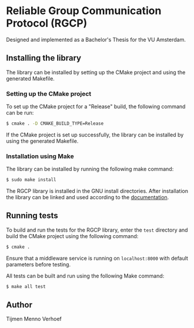 # Reliable Group Communication Protocol (RGCP)

Designed and implemented as a Bachelor's Thesis for the VU Amsterdam.

## Installing the library

The library can be installed by setting up the CMake project and using the
generated Makefile.

### Setting up the CMake project

To set up the CMake project for a "Release" build, the following command
can be run:

```bash
$ cmake . -D CMAKE_BUILD_TYPE=Release
```

If the CMake project is set up successfully, the library can be installed
by using the generated Makefile.

### Installation using Make

The library can be installed by running the following make command:

```bash
$ sudo make install
```

The RGCP library is installed in the GNU install directories. After
installation the library can be linked and used according to the
[documentation](documentation/RGCPDocs.md).

## Running tests

To build and run the tests for the RGCP library, enter the `test` directory
and build the CMake project using the following command:

```bash
$ cmake .
```

Ensure that a middleware service is running on `localhost:8000` with default parameters before testing.

All tests can be built and run using the following Make command:

```bash
$ make all test
```

## Author

Tijmen Menno Verhoef
